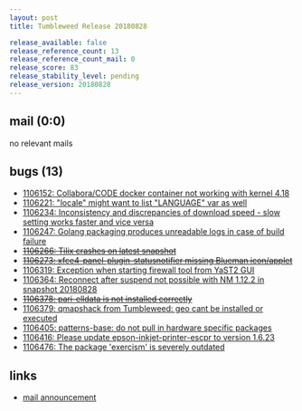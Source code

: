 ```yaml
---
layout: post
title: Tumbleweed Release 20180828

release_available: false
release_reference_count: 13
release_reference_count_mail: 0
release_score: 83
release_stability_level: pending
release_version: 20180828
---
```


## mail (0:0)

no relevant mails

## bugs (13)

<!--more-->

- [1106152: Collabora/CODE docker container not working with kernel 4.18](https://bugzilla.opensuse.org/show_bug.cgi?id=1106152)
- [1106221: "locale" might want to list "LANGUAGE" var as well](https://bugzilla.opensuse.org/show_bug.cgi?id=1106221)
- [1106234: Inconsistency and discrepancies of download speed - slow setting works faster and vice versa](https://bugzilla.opensuse.org/show_bug.cgi?id=1106234)
- [1106247: Golang packaging produces unreadable logs in case of build failure](https://bugzilla.opensuse.org/show_bug.cgi?id=1106247)
- ~~[1106266: Tilix crashes on latest snapshot](https://bugzilla.opensuse.org/show_bug.cgi?id=1106266)~~
- ~~[1106273: xfce4-panel-plugin-statusnotifier missing Blueman icon/applet](https://bugzilla.opensuse.org/show_bug.cgi?id=1106273)~~
- [1106319: Exception when starting firewall tool from YaST2 GUI](https://bugzilla.opensuse.org/show_bug.cgi?id=1106319)
- [1106364: Reconnect after suspend not possible with NM 1.12.2 in snapshot 20180828](https://bugzilla.opensuse.org/show_bug.cgi?id=1106364)
- ~~[1106378: pari-elldata is not installed correctly](https://bugzilla.opensuse.org/show_bug.cgi?id=1106378)~~
- [1106379: qmapshack from Tumbleweed: geo cant be installed or executed](https://bugzilla.opensuse.org/show_bug.cgi?id=1106379)
- [1106405: patterns-base: do not pull in hardware specific packages](https://bugzilla.opensuse.org/show_bug.cgi?id=1106405)
- [1106416: Please update epson-inkjet-printer-escpr to version 1.6.23](https://bugzilla.opensuse.org/show_bug.cgi?id=1106416)
- [1106476: The package 'exercism' is severely outdated](https://bugzilla.opensuse.org/show_bug.cgi?id=1106476)



## links

- [mail announcement](https://lists.opensuse.org/opensuse-factory/2018-08/msg00330.html)
